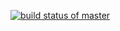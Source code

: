 [![build status of master](https://travis-ci.com/fizgi/SSW567-Triangle.svg?branch=master)](https://travis-ci.com/fizgi/SSW567-Triangle)
